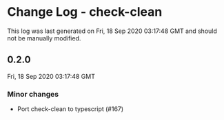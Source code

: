 # Change Log - check-clean

This log was last generated on Fri, 18 Sep 2020 03:17:48 GMT and should not be manually modified.

## 0.2.0
Fri, 18 Sep 2020 03:17:48 GMT

### Minor changes

- Port check-clean to typescript (#167)

